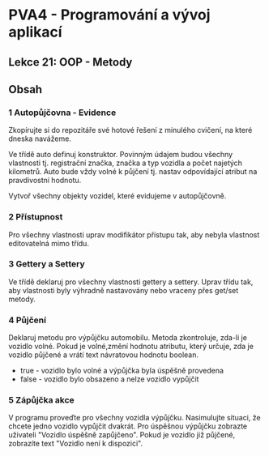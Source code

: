 # PVA4 - Programování a vývoj aplikací
## Lekce 21: OOP - Metody

## Obsah



### 1 Autopůjčovna - Evidence
Zkopírujte si do repozitáře své hotové řešení z minulého cvičení, na které dneska navážeme.

Ve třídě auto definuj konstruktor. Povinným údajem budou všechny vlastnosti tj. registrační značka, značka a typ vozidla a počet najetých kilometrů. Auto bude vždy volné k půjčení tj. nastav odpovídající atribut na pravdivostní hodnotu.

Vytvoř všechny objekty vozidel, které evidujeme v autopůjčovně.

### 2 Přístupnost
Pro všechny vlastnosti uprav modifikátor přístupu tak, aby nebyla vlastnost editovatelná mimo třídu.

### 3 Gettery a Settery
Ve třídě deklaruj pro všechny vlastnosti gettery a settery. Uprav třídu tak, aby vlastnosti byly výhradně nastavovány nebo vraceny přes get/set metody.

### 4 Půjčení
Deklaruj metodu pro výpůjčku automobilu. Metoda zkontroluje, zda-li je vozidlo volné. Pokud je volné,změní hodnotu atributu, který určuje, zda je vozidlo půjčené a vrátí text návratovou hodnotu boolean. 

- true - vozidlo bylo volné a výpůjčka byla úspěšně provedena
- false - vozidlo bylo obsazeno a nelze vozidlo vypůjčit

### 5 Zápůjčka akce
V programu proveďte pro všechny vozidla výpůjčku. Nasimulujte situaci, že chcete jedno vozidlo vypůjčit dvakrát.
Pro úspěšnou výpůjčku zobrazte uživateli "Vozidlo úspěšně zapůjčeno". Pokud je vozidlo již půjčené, zobrazíte text "Vozidlo není k dispozici".



